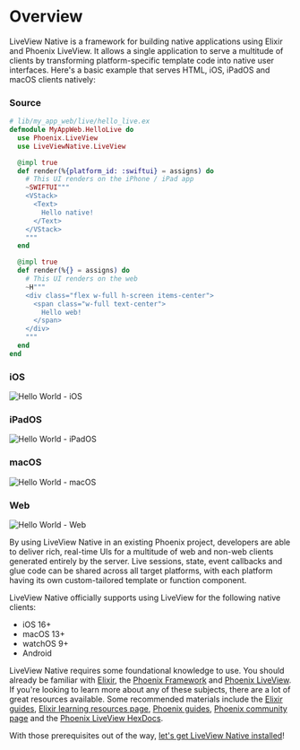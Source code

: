 # Overview

LiveView Native is a framework for building native applications using Elixir and Phoenix LiveView. It allows a single application to serve a multitude of clients by transforming platform-specific template code into native user interfaces. Here's a basic example that serves HTML, iOS, iPadOS and macOS clients natively:

<!-- tabs-open -->

### Source

```elixir
# lib/my_app_web/live/hello_live.ex
defmodule MyAppWeb.HelloLive do
  use Phoenix.LiveView
  use LiveViewNative.LiveView

  @impl true
  def render(%{platform_id: :swiftui} = assigns) do
    # This UI renders on the iPhone / iPad app
    ~SWIFTUI"""
    <VStack>
      <Text>
        Hello native!
      </Text>
    </VStack>
    """
  end

  @impl true
  def render(%{} = assigns) do
    # This UI renders on the web
    ~H"""
    <div class="flex w-full h-screen items-center">
      <span class="w-full text-center">
        Hello web!
      </span>
    </div>
    """
  end
end
```

### iOS

![Hello World - iOS](./assets/images/hello-iphone.png)

### iPadOS
![Hello World - iPadOS](./assets/images/hello-ipad.png)

### macOS
![Hello World - macOS](./assets/images/hello-mac.png)

### Web
![Hello World - Web](./assets/images/hello-web.png)

<!-- tabs-close -->

By using LiveView Native in an existing Phoenix project, developers are able to deliver rich, real-time UIs for a multitude of web and non-web clients generated entirely by the server. Live sessions, state, event callbacks and glue code can be shared across all target platforms, with each platform having its own custom-tailored template or function component.

LiveView Native officially supports using LiveView for the following native clients:

- iOS 16+
- macOS 13+
- watchOS 9+
- Android

LiveView Native requires some foundational knowledge to use. You should already be familiar with [Elixir](https://elixir-lang.org/), the [Phoenix Framework](https://www.phoenixframework.org/) and [Phoenix LiveView](https://github.com/phoenixframework/phoenix_live_view). If you're looking to learn more about any of these subjects, there are a lot of great resources available. Some recommended materials include the [Elixir guides](https://elixir-lang.org/getting-started/introduction.html), [Elixir learning resources page](https://elixir-lang.org/learning.html), [Phoenix guides](https://hexdocs.pm/phoenix/overview.html), [Phoenix community page](https://hexdocs.pm/phoenix/community.html) and the [Phoenix LiveView HexDocs](https://hexdocs.pm/phoenix_live_view/Phoenix.LiveView.html). 

With those prerequisites out of the way, [let's get LiveView Native installed](./installation.md)!